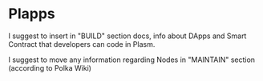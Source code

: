 # Plapps

I suggest to insert in "BUILD" section docs, info about DApps and Smart Contract that developers can code in Plasm.

I suggest to move any information regarding Nodes in "MAINTAIN" section \(according to Polka Wiki\)

